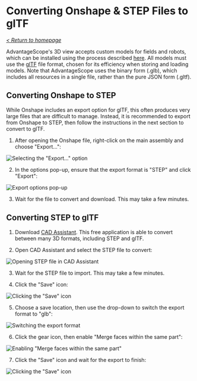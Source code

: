 # Converting Onshape & STEP Files to glTF

_[< Return to homepage](/docs/INDEX.md)_

AdvantageScope's 3D view accepts custom models for fields and robots, which can be installed using the process described [here](/docs/CUSTOM-ASSETS.md). All models must use the [glTF](https://www.khronos.org/gltf/) file format, chosen for its efficiency when storing and loading models. Note that AdvantageScope uses the binary form (.glb), which includes all resources in a single file, rather than the pure JSON form (.gltf).

## Converting Onshape to STEP

While Onshape includes an export option for glTF, this often produces very large files that are difficult to manage. Instead, it is recommended to export from Onshape to STEP, then follow the instructions in the next section to convert to glTF.

1. After opening the Onshape file, right-click on the main assembly and choose "Export...":

![Selecting the "Export..." option](/docs/resources/gltf-convert/gltf-convert-1.png)

2. In the options pop-up, ensure that the export format is "STEP" and click "Export":

![Export options pop-up](/docs/resources/gltf-convert/gltf-convert-2.png)

3. Wait for the file to convert and download. This may take a few minutes.

## Converting STEP to glTF

1. Download [CAD Assistant](https://www.opencascade.com/products/cad-assistant/). This free application is able to convert between many 3D formats, including STEP and glTF.

2. Open CAD Assistant and select the STEP file to convert:

![Opening STEP file in CAD Assistant](/docs/resources/gltf-convert/gltf-convert-3.png)

3. Wait for the STEP file to import. This may take a few minutes.

4. Click the "Save" icon:

![Clicking the "Save" icon](/docs/resources/gltf-convert/gltf-convert-4.png)

5. Choose a save location, then use the drop-down to switch the export format to "glb":

![Switching the export format](/docs/resources/gltf-convert/gltf-convert-5.png)

6. Click the gear icon, then enable "Merge faces within the same part":

![Enabling "Merge faces within the same part"](/docs/resources/gltf-convert/gltf-convert-6.png)

7. Click the "Save" icon and wait for the export to finish:

![Clicking the "Save" icon](/docs/resources/gltf-convert/gltf-convert-7.png)
